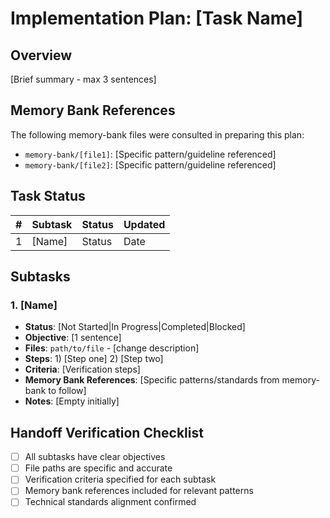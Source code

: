 # Implementation Plan: [Task Name]

## Overview

[Brief summary - max 3 sentences]

## Memory Bank References

The following memory-bank files were consulted in preparing this plan:

- `memory-bank/[file1]`: [Specific pattern/guideline referenced]
- `memory-bank/[file2]`: [Specific pattern/guideline referenced]

## Task Status

| #   | Subtask | Status | Updated |
| --- | ------- | ------ | ------- |
| 1   | [Name]  | Status | Date    |

## Subtasks

### 1. [Name]

- **Status**: [Not Started|In Progress|Completed|Blocked]
- **Objective**: [1 sentence]
- **Files**: `path/to/file` - [change description]
- **Steps**: 1) [Step one] 2) [Step two]
- **Criteria**: [Verification steps]
- **Memory Bank References**: [Specific patterns/standards from memory-bank to follow]
- **Notes**: [Empty initially]

## Handoff Verification Checklist

- [ ] All subtasks have clear objectives
- [ ] File paths are specific and accurate
- [ ] Verification criteria specified for each subtask
- [ ] Memory bank references included for relevant patterns
- [ ] Technical standards alignment confirmed
